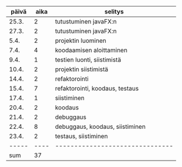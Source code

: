 | päivä | aika | selitys |
| ----- | ---- | ------- |
| 25.3. | 2    | tutustuminen javaFX:n           |
| 27.3. | 2    | tutustuminen javaFX:n           | 
| 5.4.  | 2    | projektin luominen              |
| 7.4.  | 4    | koodaamisen aloittaminen        |
| 9.4.  | 1    | testien luonti, siistimistä     |
| 10.4. | 2    | projektin siistimistä           |
| 14.4. | 2    | refaktorointi                   |
| 15.4. | 7    | refaktorointi, koodaus, testaus |
| 17.4. | 1    | siistiminen			 |
| 20.4. | 2    | koodaus			 |
| 21.4. | 2    | debuggaus			 |
| 22.4. | 8    | debuggaus, koodaus, siistiminen |
| 23.4. | 2    | testaus, siistiminen		 |
| ----- | ---- | ------------------------------- |
| sum   | 37   |
